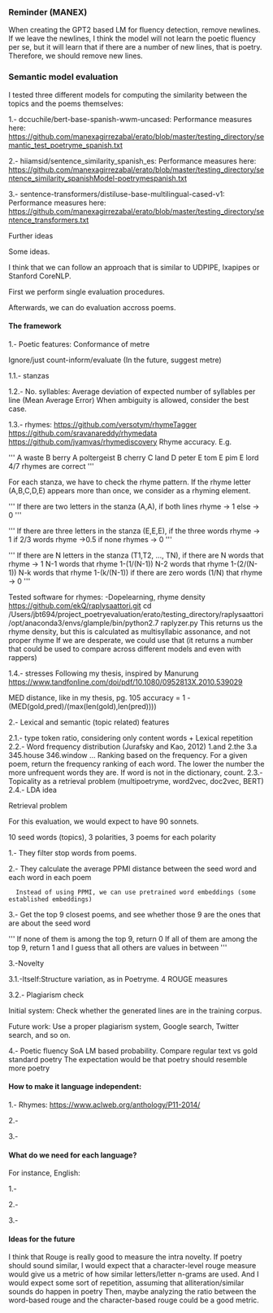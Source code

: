 
### Reminder (MANEX)
When creating the GPT2 based LM for fluency detection, remove newlines. If we leave the newlines, I think the model will not learn the poetic fluency per se, but it will learn that if there are a number of new lines, that is poetry. Therefore, we should remove new lines.

### Semantic model evaluation

I tested three different models for computing the similarity between the topics and the poems themselves:

1.- dccuchile/bert-base-spanish-wwm-uncased: 
Performance measures here: https://github.com/manexagirrezabal/erato/blob/master/testing_directory/semantic_test_poetryme_spanish.txt

2.- hiiamsid/sentence_similarity_spanish_es:
Performance measures here: https://github.com/manexagirrezabal/erato/blob/master/testing_directory/sentence_similarity_spanishModel-poetrymespanish.txt

3.- sentence-transformers/distiluse-base-multilingual-cased-v1:
Performance measures here: https://github.com/manexagirrezabal/erato/blob/master/testing_directory/sentence_transformers.txt


Further ideas

Some ideas.

I think that we can follow an approach that is similar to UDPIPE, Ixapipes or Stanford CoreNLP.

First we perform single evaluation procedures.

Afterwards, we can do evaluation accross poems.

#### The framework

1.- Poetic features: Conformance of metre

Ignore/just count-inform/evaluate (In the future, suggest metre)

 1.1.- stanzas

 1.2.- No. syllables:
 Average deviation of expected number of syllables per line (Mean Average Error)
 When ambiguity is allowed, consider the best case.

1.3.- rhymes:
https://github.com/versotym/rhymeTagger
https://github.com/sravanareddy/rhymedata
https://github.com/jvamvas/rhymediscovery
Rhyme accuracy. E.g.

'''
A waste
B berry
A poltergeist
B cherry
C land
D peter
E tom
E pim
E lord
4/7 rhymes are correct
'''

For each stanza, we have to check the rhyme pattern. If the rhyme letter (A,B,C,D,E) appears more than once, we consider as a rhyming element.

'''
If there are two letters in the stanza (A,A),
if both lines rhyme -> 1
else -> 0
'''

'''
If there are three letters in the stanza (E,E,E),
if the three words rhyme -> 1
if 2/3 words rhyme ->0.5
if none rhymes -> 0
'''

'''
If there are N letters in the stanza (T1,T2, ..., TN),
if there are N words that rhyme -> 1
N-1 words that rhyme 1-(1/(N-1))
N-2 words that rhyme 1-(2/(N-1))
N-k words that rhyme 1-(k/(N-1))
if there are zero words (1/N) that rhyme -> 0
'''

Tested software for rhymes:
-Dopelearning, rhyme density
https://github.com/ekQ/raplysaattori.git
cd /Users/jbt694/project_poetryevaluation/erato/testing_directory/raplysaattori
/opt/anaconda3/envs/glample/bin/python2.7 raplyzer.py
This returns us the rhyme density, but this is calculated as multisyllabic assonance, and not proper rhyme
If we are desperate, we could use that (it returns a number that could be used to compare across different models and
even with rappers)



1.4.- stresses
Following my thesis, inspired by Manurung
https://www.tandfonline.com/doi/pdf/10.1080/0952813X.2010.539029

MED distance, like in my thesis, pg. 105
accuracy = 1 - (MED(gold,pred)/(max(len(gold),len(pred))))


2.- Lexical and semantic (topic related) features

2.1.- type token ratio, considering only content words + Lexical repetition
2.2.- Word frequency distribution (Jurafsky and Kao, 2012)
1.and
2.the
3.a
345.house
346.window
...
Ranking based on the frequency. For a given poem, return the frequency ranking of each word. The lower the number the more unfrequent words they are. If word is not in the dictionary, count.
2.3.- Topicality as a retrieval problem (multipoetryme, word2vec, doc2vec, BERT)
2.4.- LDA idea

Retrieval problem

For this evaluation, we would expect to have 90 sonnets.

10 seed words (topics), 3 polarities, 3 poems for each polarity

 1.- They filter stop words from poems.

 2.- They calculate the average PPMI distance between the seed word and each word in each poem

      Instead of using PPMI, we can use pretrained word embeddings (some established embeddings)

 3.- Get the top 9 closest poems, and see whether those 9 are the ones that are about the seed word

'''
      If none of them is among the top 9, return 0
      If all of them are among the top 9, return 1
      and I guess that all others are values in between
'''

3.-Novelty

3.1.-Itself:Structure variation, as in Poetryme. 4 ROUGE measures

3.2.- Plagiarism check

Initial system: Check whether the generated lines are in the training corpus.

Future work: Use a proper plagiarism system, Google search, Twitter search, and so on.


4.- Poetic fluency
SoA LM based probability. Compare regular text vs gold standard poetry
The expectation would be that poetry should resemble more poetry




#### How to make it language independent:

1.-
Rhymes: https://www.aclweb.org/anthology/P11-2014/

2.-

3.-


#### What do we need for each language?
For instance, English:

1.-

2.-

3.-

#### Ideas for the future
I think that Rouge is really good to measure the intra novelty.
If poetry should sound similar, I would expect that a character-level rouge measure would give us a metric
 of how similar letters/letter n-grams are used. And I would expect some sort of repetition, assuming that
 alliteration/similar sounds do happen in poetry
Then, maybe analyzing the ratio between the word-based rouge and the character-based rouge could be a good metric.
